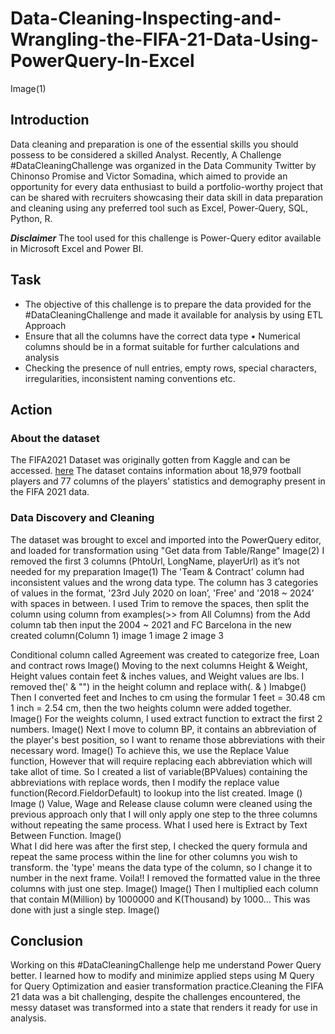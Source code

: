 # Data-Cleaning-Inspecting-and-Wrangling-the-FIFA-21-Data-Using-PowerQuery-In-Excel
Image(1)

## Introduction
Data cleaning and preparation is one of the essential skills you should possess to be considered a skilled Analyst. Recently, A Challenge #DataCleaningChallenge was organized in the Data Community Twitter by Chinonso Promise and Victor Somadina, which aimed to provide an opportunity for every data enthusiast to build a portfolio-worthy project that can be shared with recruiters showcasing their data skill in data preparation and cleaning using any preferred tool such as Excel, Power-Query, SQL, Python, R.

**_Disclaimer_**  The tool used for this challenge is Power-Query editor available in Microsoft Excel and Power BI.

## Task
+ The objective of this challenge is to prepare the data provided for the #DataCleaningChallenge and made it available for analysis by using ETL Approach
+ Ensure that all the columns have the correct data type
• Numerical columns should be in a format suitable for further calculations and analysis
+ Checking the presence of null entries, empty rows, special characters, irregularities, inconsistent naming conventions etc.

## Action
### About the dataset
The FIFA2021 Dataset was originally gotten from Kaggle and can be accessed. [here](https://www.kaggle.com/datasets/yagunnersya/fifa-21-messy-raw-dataset-for-cleaning-exploring) The dataset contains information about 18,979 football players and 77 columns of the players' statistics and demography present in the FIFA 2021 data.

### Data Discovery and Cleaning 
The dataset was brought to excel and imported into the PowerQuery editor, and loaded for transformation using "Get data from Table/Range" 
Image(2)
I removed the first 3 columns (PhtoUrl, LongName, playerUrl) as it’s not needed for my preparation
Image(1)
The 'Team & Contract' column had inconsistent values and the wrong data type. The column has 3 categories of values in the format, '23rd July 2020 on loan’, 'Free' and '2018 ~ 2024’ with spaces in between. I used Trim to remove the spaces, then split the column using column from examples(>> from  All Columns) from the Add column tab  then input the 2004 ~ 2021 and FC Barcelona in the new created column(Column 1)
image 1 image 2  image 3

 Conditional column called Agreement was created to categorize free, Loan and contract rows
 Image()
 Moving to the next columns Height & Weight, Height values contain feet & inches values, and Weight values are lbs. I removed the(' & "") in the height column and replace with(. &  ) 
Imabge()
Then I converted feet and Inches to cm using the formular 1 feet = 30.48 cm  1 inch = 2.54 cm, then the two heights column were added together.
Image()
For the weights column, I used extract function to extract the first 2 numbers. 
Image()
Next I move to column BP, it contains an abbreviation of the player's best position, so I want to rename those abbreviations with their necessary word.
Image()
To achieve this, we use the Replace Value function, However that will require replacing each abbreviation which will take allot of time. So I created a list of variable(BPValues) containing the abbreviations with replace words, then I modify the replace value function(Record.FieldorDefault) to lookup into the list created.
Image ()    Image ()
Value, Wage and Release clause column were cleaned using the previous approach only that I will only apply one step to the three columns without repeating the same process. What I used here is Extract by Text Between Function.
     Image()     
What I did here was after the first step, I checked the query formula and repeat the same process within the line for other columns you wish to transform. the 'type' means the data type of the column, so I change it to number in the next frame. Voila!! I removed the formatted value in the three columns with just one step. 
Image()    Image()
Then I multiplied each column that contain M(Million) by 1000000  and K(Thousand) by 1000... This was done with just a single step.
Image()



















## Conclusion
Working on this #DataCleaningChallenge help me understand Power Query better. I learned how to modify and minimize applied steps using M Query for Query Optimization and easier transformation practice.Cleaning the FIFA 21 data was a bit challenging, despite the challenges encountered, the messy dataset was transformed into a state that renders it ready for use in analysis.







